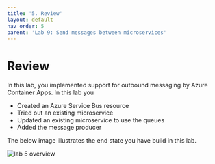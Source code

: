 ```yaml
---
title: '5. Review'
layout: default
nav_order: 5
parent: 'Lab 9: Send messages between microservices'
---
```


# Review

In this lab, you implemented support for outbound messaging by Azure Container Apps. In this lab you

- Created an Azure Service Bus resource
- Tried out an existing microservice
- Updated an existing microservice to use the queues
- Added the message producer

The below image illustrates the end state you have build in this lab.

![lab 5 overview](../../images/lab5.png)